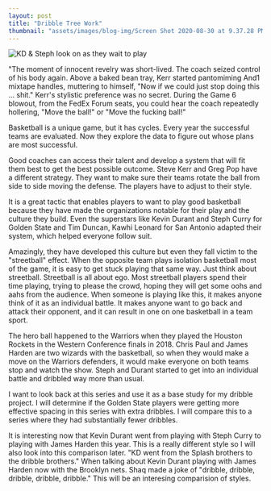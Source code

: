 ```yaml
---
layout: post
title: "Dribble Tree Work"
thumbnail: "assets/images/blog-img/Screen Shot 2020-08-30 at 9.37.28 PM.webp"
---
```


![KD & Steph look on as they wait to play]({{site.url}}{{site.baseurl}}/assets/images/blog-img/steph-durant.webp?raw=true)

"The moment of innocent revelry was short-lived. The coach seized control of his body again. Above a baked bean tray, Kerr started pantomiming And1 mixtape handles, muttering to himself, "Now if we could just stop doing this … shit."
Kerr's stylistic preference was no secret. During the Game 6 blowout, from the FedEx Forum seats, you could hear the coach repeatedly hollering, "Move the ball!" or "Move the fucking ball!"

Basketball is a unique game, but it has cycles. Every year the successful teams are evaluated. Now they explore the data to figure out whose plans are most successful.

Good coaches can access their talent and develop a system that will fit them best to get the best possible outcome. Steve Kerr and Greg Pop have a different strategy. They want to make sure their teams rotate the ball from side to side moving the defense. The players have to adjust to their style.

It is a great tactic that enables players to want to play good basketball because they have made the organizations notable for their play and the culture they build. Even the superstars like Kevin Durant and Steph Curry for Golden State and Tim Duncan, Kawhi Leonard for San Antonio adapted their system, which helped everyone follow suit.

Amazingly, they have developed this culture but even they fall victim to the "streetball" effect. When the opposite team plays isolation basketball most of the game, it is easy to get stuck playing that same way. Just think about streetball. Streetball is all about ego. Most streetball players spend their time playing, trying to please the crowd, hoping they will get some oohs and aahs from the audience. When someone is playing like this, it makes anyone think of it as an individual battle. It makes anyone want to go back and attack their opponent, and it can result in one on one basketball in a team sport.

The hero ball happened to the Warriors when they played the Houston Rockets in the Western Conference finals in 2018. Chris Paul and James Harden are two wizards with the basketball, so when they would make a move on the Warriors defenders, it would make everyone on both teams stop and watch the show. Steph and Durant started to get into an individual battle and dribbled way more than usual.

I want to look back at this series and use it as a base study for my dribble project. I will determine if the Golden State players were getting more effective spacing in this series with extra dribbles. I will compare this to a series where they had substantially fewer dribbles.

It is interesting now that Kevin Durant went from playing with Steph Curry to playing with James Harden this year. This is a really different style so I will also look into this comparison later. "KD went from the Splash brothers to the dribble brothers." When talking about Kevin Durant playing with James Harden now with the Brooklyn nets. Shaq made a joke of "dribble, dribble, dribble, dribble, dribble." This will be an interesing comparision of styles.
